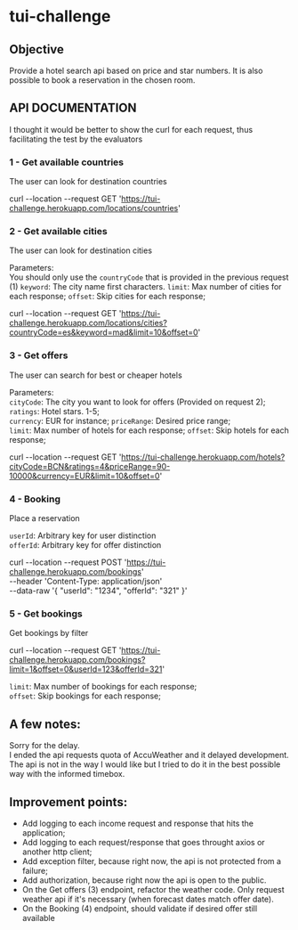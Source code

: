 # tui-challenge

## Objective
Provide a hotel search api based on price and star numbers. It is also possible to book a reservation in the chosen room.  

## API DOCUMENTATION  

I thought it would be better to show the curl for each request, thus facilitating the test by the evaluators  

### 1 - Get available countries   
The user can look for destination countries    
   
curl --location --request GET 'https://tui-challenge.herokuapp.com/locations/countries'

### 2 - Get available cities  
The user can look for destination cities  
  
Parameters:  
You should only use the ``countryCode`` that is provided in the previous request (1) 
``keyword``: The city name first characters.
``limit``: Max number of cities for each response; 
``offset``: Skip cities for each response;  
  
curl --location --request GET 'https://tui-challenge.herokuapp.com/locations/cities?countryCode=es&keyword=mad&limit=10&offset=0'

### 3 - Get offers  
The user can search for best or cheaper hotels
  
Parameters:  
``cityCode``: The city you want to look for offers (Provided on request 2);  
``ratings``: Hotel stars. 1-5;   
``currency``: EUR for instance;
``priceRange``: Desired price range;  
``limit``: Max number of hotels for each response; 
``offset``: Skip hotels for each response;  
  
curl --location --request GET 'https://tui-challenge.herokuapp.com/hotels?cityCode=BCN&ratings=4&priceRange=90-10000&currency=EUR&limit=10&offset=0'

### 4 - Booking
Place a reservation  
  
``userId``: Arbitrary key for user distinction  
``offerId``: Arbitrary key for offer distinction  
  
curl --location --request POST 'https://tui-challenge.herokuapp.com/bookings' \
--header 'Content-Type: application/json' \
--data-raw '{
    "userId": "1234",
    "offerId": "321"
}'  

### 5 - Get bookings  
Get bookings by filter  
  
curl --location --request GET 'https://tui-challenge.herokuapp.com/bookings?limit=1&offset=0&userId=123&offerId=321'
  
``limit``: Max number of bookings for each response;   
``offset``: Skip bookings for each response;  

## A few notes:

Sorry for the delay.  
I ended the api requests quota of AccuWeather and it delayed development.  
The api is not in the way I would like but I tried to do it in the best possible way with the informed timebox.  

## Improvement points:

- Add logging to each income request and response that hits the application;  
- Add logging to each request/response that goes throught axios or another http client;  
- Add exception filter, because right now, the api is not protected from a failure;  
- Add authorization, because right now the api is open to the public.
- On the Get offers (3) endpoint, refactor the weather code. Only request weather api if it's necessary (when forecast dates match offer date). 
- On the Booking (4) endpoint, should validate if desired offer still available 
